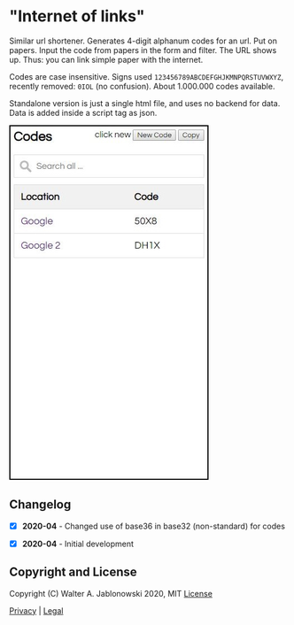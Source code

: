 # "Internet of links"

Similar url shortener. Generates 4-digit alphanum codes for an url. Put on papers. Input the code from papers in the form and filter. The URL shows up. Thus: you can link simple paper with the internet.

Codes are case insensitive. Signs used `123456789ABCDEFGHJKMNPQRSTUVWXYZ`, recently removed: `0IOL` (no confusion). About 1.000.000 codes available.

Standalone version is just a single html file, and uses no backend for data. Data is added inside a script tag as json.

![displ.png](img/displ.jpg?raw=true "Sample")


## Changelog

* [x] **2020-04** - Changed use of base36 in base32 (non-standard) for codes
* [x] **2020-04** - Initial development


## Copyright and License

Copyright (C) Walter A. Jablonowski 2020, MIT [License](LICENSE)

[Privacy](https://walter-a-jablonowski.github.io/privacy.html) | [Legal](https://walter-a-jablonowski.github.io/imprint.html)
